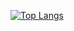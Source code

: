 [![Top Langs](https://github-readme-stats.vercel.app/api/top-langs/?username=mzacki&size_weight=0.5&count_weight=0.5&langs_count=10)](https://github.com/mzacki)

<!--
**mzacki/mzacki** is a ✨ _special_ ✨ repository because its `README.md` (this file) appears on your GitHub profile.

Here are some ideas to get you started:

- 🔭 I’m currently working on ...
- 🌱 I’m currently learning ...
- 👯 I’m looking to collaborate on ...
- 🤔 I’m looking for help with ...
- 💬 Ask me about ...
- 📫 How to reach me: ...
- 😄 Pronouns: ...
- ⚡ Fun fact: ...
-->
